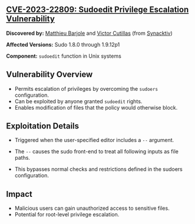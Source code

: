 ## [CVE-2023-22809: Sudoedit Privilege Escalation Vulnerability](https://www.synacktiv.com/sites/default/files/2023-01/sudo-CVE-2023-22809.pdf)

**Discovered by:** [Matthieu Barjole](https://fr.linkedin.com/in/matthieu-barjole-bb8790309) and [Victor Cutillas](https://www.linkedin.com/in/victor-c-security/) (from [Synacktiv](https://www.synacktiv.com/en))

**Affected Versions:** Sudo 1.8.0 through 1.9.12p1

**Component:** ```sudoedit``` function in Unix systems

## Vulnerability Overview
* Permits escalation of privileges by overcoming the ```sudoers``` configuration.
* Can be exploited by anyone granted ```sudoedit``` rights.
* Enables modification of files that the policy would otherwise block.

## Exploitation Details
* Triggered when the user-specified editor includes a ```--``` argument.

* The ```--``` causes the sudo front-end to treat all following inputs as file paths.

* This bypasses normal checks and restrictions defined in the sudoers configuration.

## Impact
* Malicious users can gain unauthorized access to sensitive files.
* Potential for root-level privilege escalation.

